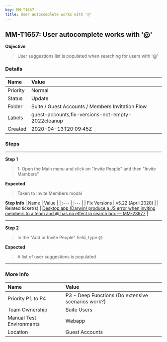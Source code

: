 ```yaml
---
key: MM-T1657
title: User autocomplete works with '@'
---
```


## MM-T1657: User autocomplete works with '@'

**Objective**

> <article>User suggestions list is populated when searching for users with '@'</article>

### Details

| Name     | Value                                             |
| :------- | :------------------------------------------------ |
| Priority | Normal                                            |
| Status   | Update                                            |
| Folder   | Suite / Guest Accounts / Members Invitation Flow  |
| Labels   | guest-accounts,fix-versions-not-empty-2022cleanup |
| Created  | 2020-04-13T20:09:45Z                              |

### Steps

<hr/>

**Step 1**

> <article>1. Open the Main menu and click on "Invite People" and then "Invite Members"</article>

**Expected**

> <article>Taken to Invite Members modal</article>

**Step Info**
| Name | Value |
| :--- | :--- |
| Fix Versions | v5.22 (April 2020) |
| Related ticket(s) | <a href="https://mattermost.atlassian.net/browse/MM-23977">Desktop app (Darwin) produce a JS error when inviting members to a team and @ has no effect in search box — MM-23977</a> |

<hr/>

**Step 2**

> <article>In the "Add or Invite People" field, type @&nbsp;</article>

**Expected**

> <article>A list of user suggestions is populated</article>

<hr/>

### More Info

| Name                     | Value                                              |
| :----------------------- | :------------------------------------------------- |
| Priority P1 to P4        | P3 - Deep Functions (Do extensive scenarios work?) |
| Team Ownership           | Suite Users                                        |
| Manual Test Environments | Webapp                                             |
| Location                 | Guest Accounts                                     |
